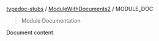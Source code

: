 [typedoc-stubs](../../README.md) / [ModuleWithDocuments2](../README.md) / MODULE\_DOC

> Module Documentation

Document content
